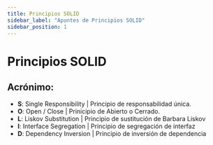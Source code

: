 ```yaml
---
title: Principios SOLID
sidebar_label: "Apuntes de Principios SOLID"
sidebar_position: 1
---
```


# Principios SOLID
## Acrónimo:
+ **S**: Single Responsibility | Principio de responsabilidad única.
+ **O**: Open / Close | Prinicipio de Abierto o Cerrado.
+ **L**: Liskov Substitution | Principio de sustitución de Barbara Liskov
+ **I**: Interface Segregation | Principio de segregación de interfaz
+ **D**: Dependency Inversion | Principio de inversión de dependencia